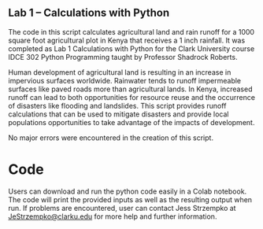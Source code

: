 ## Lab 1 – Calculations with Python

The code in this script calculates agricultural land and rain runoff for a 1000 square foot agricultural plot in Kenya that receives a 1 inch rainfall. It was completed as Lab 1 Calculations with Python for the Clark University course IDCE 302 Python Programming taught by Professor Shadrock Roberts. 

Human development of agricultural land is resulting in an increase in impervious surfaces worldwide. Rainwater tends to runoff impermeable surfaces like paved roads more than agricultural lands. In Kenya, increased runoff can lead to both opportunities for resource reuse and the occurrence of disasters like flooding and landslides. This script provides runoff calculations that can be used to mitigate disasters and provide local populations opportunities to take advantage of the impacts of development. 

No major errors were encountered in the creation of this script. 

# Code

Users can download and run the python code easily in a Colab notebook. The code will print the provided inputs as well as the resulting output when run. If problems are encountered, user can contact Jess Strzempko at JeStrzempko@clarku.edu for more help and further information. 
